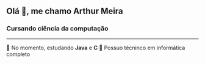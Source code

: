 <h2>Olá 👋, me chamo Arthur Meira</h2>
<h3>Cursando ciência da computação</h3>

<hr>

:small_blue_diamond: No momento, estudando <b>Java</b> e <b>C</b>
:small_blue_diamond: Possuo técninco em informática completo
